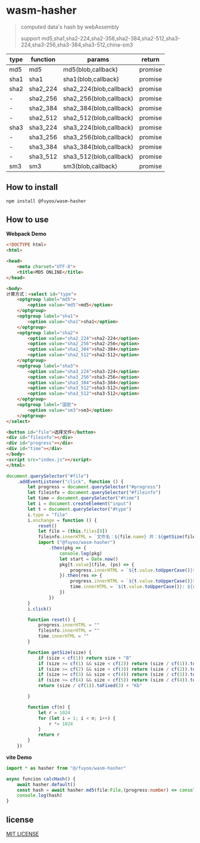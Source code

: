 # wasm-hasher

> computed data's hash by webAssembly
> 
> support md5,sha1,sha2-224,sha2-356,sha2-384,sha2-512,sha3-224,sha3-256,sha3-384,sha3-512,china-sm3

| type | function | params                  | return  |
|------|----------|-------------------------|---------|
| md5  | md5      | md5(blob,callback)      | promise |
| sha1 | sha1     | sha1(blob,callback)     | promise |
| sha2 | sha2_224 | sha2_224(blob,callback) | promise |
| -    | sha2_256 | sha2_256(blob,callback) | promise |
| -    | sha2_384 | sha2_384(blob,callback) | promise |
| -    | sha2_512 | sha2_512(blob,callback) | promise |
| sha3 | sha3_224 | sha3_224(blob,callback) | promise |
| -    | sha3_256 | sha3_256(blob,callback) | promise |
| -    | sha3_384 | sha3_384(blob,callback) | promise |
| -    | sha3_512 | sha3_512(blob,callback) | promise |
| sm3  | sm3      | sm3(blob,callback)      | promise |


## How to install

```sh
npm install @fuyoo/wasm-hasher
```

## How to use

**Webpack Demo**

```html
<!DOCTYPE html>
<html>

<head>
    <meta charset="UTF-8">
    <title>MD5 ONLINE</title>
</head>

<body>
计算方式：<select id="type">
    <optgroup label="md5">
        <option value="md5">md5</option>
    </optgroup>
    <optgroup label="sha1">
        <option value="sha1">sha1</option>
    </optgroup>
    <optgroup label="sha2">
        <option value="sha2_224">sha2-224</option>
        <option value="sha2_256">sha2-256</option>
        <option value="sha2_384">sha2-384</option>
        <option value="sha2_512">sha2-512</option>
    </optgroup>
    <optgroup label="sha3">
        <option value="sha3_224">sha3-224</option>
        <option value="sha3_256">sha3-256</option>
        <option value="sha3_384">sha3-384</option>
        <option value="sha3_512">sha3-512</option>
        <option value="sha3_512">sha3-512</option>
    </optgroup>
    <optgroup label="国密">
        <option value="sm3">sm3</option>
    </optgroup>
</select>

<button id="file">选择文件</button>
<div id="fileinfo"></div>
<div id="progress"></div>
<div id="time"></div>
</body>
<script src="index.js"></script>
</html>
```

```javascript
document.querySelector("#file")
    .addEventListener("click", function () {
        let progress = document.querySelector("#progress")
        let fileinfo = document.querySelector("#fileinfo")
        let time = document.querySelector("#time")
        let i = document.createElement("input")
        let t = document.querySelector("#type")
        i.type = "file"
        i.onchange = function () {
            reset()
            let file = (this.files[0])
            fileinfo.innerHTML = `文件名：${file.name} 共：${getSize(file.size)}`
            import ("@fuyoo/wasm-hasher")
                .then(pkg => {
                    console.log(pkg)
                    let start = Date.now()
                    pkg[t.value](file, (ps) => {
                        progress.innerHTML = `${t.value.toUpperCase()}计算中：已完成${(ps / 1.0).toFixed(2)}%`
                    }).then(res => {
                        progress.innerHTML = `${t.value.toUpperCase()}计算已完成`
                        time.innerHTML = `${t.value.toUpperCase()}: ${res}, 用时${(Date.now() - start) / 1000}s`
                    })
                })
        }
        i.click()

        function reset() {
            progress.innerHTML = ""
            fileinfo.innerHTML = ""
            time.innerHTML = ""
        }

        function getSize(size) {
            if (size < cf(1)) return size + "B"
            if (size >= cf(1) && size < cf(2)) return (size / cf(1)).toFixed(3) + "Kb"
            if (size >= cf(2) && size < cf(3)) return (size / cf(2)).toFixed(3) + "Mb"
            if (size >= cf(3) && size < cf(4)) return (size / cf(3)).toFixed(3) + "Gb"
            if (size >= cf(4) && size < cf(5)) return (size / cf(4)).toFixed(3) + "Tb"
            return (size / cf(1)).toFixed(3) + "Kb"

        }

        function cf(n) {
            let r = 1024
            for (let i = 1; i < n; i++) {
                r *= 1024
            }
            return r
        }
    })

```
**vite Demo**
```ts
import * as hasher from "@/fuyoo/wasm-hasher" 

async funcion calcHash() {
    await hasher.default()
    const hash = await hasher.md5(file:File,(progress:number) => console.log(progress))
    console.log(hash)
}
```
## license

[MIT LICENSE](./LICENSE)
